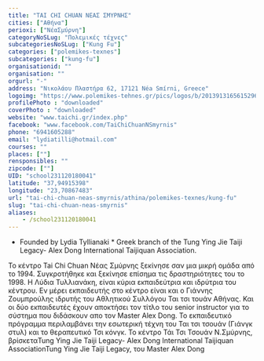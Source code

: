 ```yaml
---
title: "TAI CHI CHUAN ΝΕΑΣ ΣΜΥΡΝΗΣ"
cities: ["Αθήνα"]
perioxi: ["ΝέαΣμύρνη"]
categoryNoSLug: "Πολεμικές τέχνες"
subcategoriesNoSLug: ["Kung Fu"]
categories: ["polemikes-texnes"]
subcategories: ["kung-fu"]
organisationid: ""
organisation: ""
orgurl: "-"
address: "Νικολάου Πλαστήρα 62, 17121 Néa Smírni, Greece"
logoimg: "https://www.polemikes-tehnes.gr/pics/logos/b/2013913165615296.JPG"
profilePhoto : "downloaded"
coverPhoto : "downloaded"
website: "www.taichi.gr/index.php"
facebook: "www.facebook.com/TaiChiChuanNSmyrnis"
phone: "6941605288"
email: "lydiatilli@hotmail.com"
courses: ""
places: [""]
rensponsibles: ""
zipcode: [""]
UID: "school231120180041"
latitude: "37,94915398"
longitude: "23,70867483"
url: "tai-chi-chuan-neas-smyrnis/athina/polemikes-texnes/kung-fu"
slug: "tai-chi-chuan-neas-smyrnis"
aliases:
    - /school231120180041
---
```



* Founded by Lydia Tyllianaki * Greek branch of the Tung Ying Jie Taiji Legacy- Alex Dong International Taijiquan Association.

Το κέντρο Tai Chi Chuan Νέας Σμύρνης ξεκίνησε σαν μια μικρή ομάδα από το 1994. Συγκροτήθηκε και ξεκίνησε επίσημα τις δραστηριότητες του το 1998. Η Λύδια Τυλλιανάκη, είναι κύρια εκπαιδεύτρια και ιδρύτρια του κέντρου. Εν μέρει εκπαιδευτής στο κέντρο είναι και ο Γιάννης Ζουμπρούλης ιδρυτής του Αθλητικού Συλλόγου Ται τσι τουάν Αθήνας. Και οι δύο εκπαιδευτές έχουν αποκτήσει τον τίτλο του senior instructor για το σύστημα που διδάσκoυν απο τον Master Alex Dong. Το εκπαιδευτικό πρόγραμμα περιλαμβάνει την εσωτερική τέχνη του Ται τσι τσουάν (Γιάνγκ στυλ) και το θεραπευτικό Τσι κόνγκ. Το κέντρο Τάι Τσι Τσουάν Ν.Σμύρνης, βρίσκεταTung Ying Jie Taiji Legacy- Alex Dong International Taijiquan AssociationTung Ying Jie Taiji Legacy, του Master Alex Dong